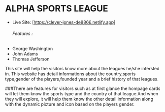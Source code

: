 #                   ALPHA SPORTS LEAGUE

* Live Site: [https://clever-jones-de8866.netlify.app]

   ###### Features :
- George Washington
- John Adams
- Thomas Jefferson         

This site will help the visitors know more about the leagues he/she intersted in.
This website has detail informations about the country,sports type,gender of the players,founded year and a brief history of that leagues.


###There are features for visitors such as at first glance the hompage cards will let them know the sports type and the country of that league.And when they will explore, it will help them know the other detail information along with the dynamic picture and icon based on the players gender.




